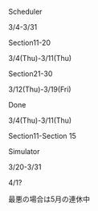 Scheduler

3/4-3/31

Section11-20

3/4(Thu)-3/11(Thu)

Section21-30

3/12(Thu)-3/19(Fri)



Done

3/4(Thu)-3/11(Thu)

Section11-Section 15



Simulator

3/20-3/31



4/1?

最悪の場合は5月の連休中
